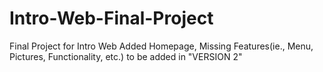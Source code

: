 # Intro-Web-Final-Project
Final Project for Intro Web
Added Homepage, Missing Features(ie., Menu, Pictures, Functionality, etc.) to be added in "VERSION 2"